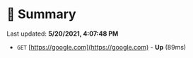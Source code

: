 # 📖 Summary
Last updated: **5/20/2021, 4:07:48 PM**

- `GET` [https://google.com](https://google.com) - **Up** (89ms)
